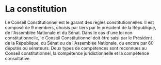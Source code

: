 # La constitution
Le Conseil Constitutionnel est le garant des règles constitutionnelles. Il est composé de 9 members, choisis par tiers par le président de la République, de l'Assemblée Nationale et du Sénat. Dans le cas d'une loi non constitutionnelle, le Conseil Constitutionnel doit être saisi par le Président de la République, du Sénat ou de l'Assemblée Nationale, ou encore par 60 députés ou sénateurs. 
Deux types de compétences sont reconnues au Conseil constitutionnel, la compétence juridictionnelle et la compétence consultative.